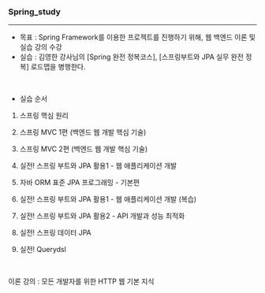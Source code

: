 ### Spring_study
---

- 목표 : Spring Framework를 이용한 프로젝트를 진행하기 위해, 웹 백엔드 이론 및 실습 강의 수강
- 실습 : 김영한 강사님의 [Spring 완전 정복코스], [스프링부트와 JPA 실무 완전 정복] 로드맵을 병행한다.

<br>
  
- 실습 순서
  
1. 스프링 핵심 원리

2. 스프링 MVC 1편 (백엔드 웹 개발 핵심 기술)

3. 스프링 MVC 2편 (백엔드 웹 개발 핵심 기술)

4. 실전! 스프링 부트와 JPA 활용1 - 웹 애플리케이션 개발

5. 자바 ORM 표준 JPA 프로그래밍 - 기본편

6. 실전! 스프링 부트와 JPA 활용1 - 웹 애플리케이션 개발 (복습)
7. 실전! 스프링 부트와 JPA 활용2 - API 개발과 성능 최적화

8. 실전! 스프링 데이터 JPA

9. 실전! Querydsl

<br>

이론 강의 : 모든 개발자를 위한 HTTP 웹 기본 지식
<br>
<br>
